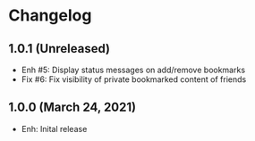 Changelog
=========

1.0.1 (Unreleased)
----------------------
- Enh #5: Display status messages on add/remove bookmarks
- Fix #6: Fix visibility of private bookmarked content of friends

1.0.0 (March 24, 2021)
----------------------
- Enh: Inital release